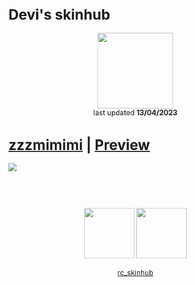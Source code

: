 # Devi's skinhub
<p align="center">
<a href="https://osu.ppy.sh/users/19500711">
  <img src="https://a.ppy.sh/19500711"  
       width="150"
       height="150"></a>
<br>
last updated <b>13/04/2023</b>
</p>

# [zzzmimimi](https://github.com/ryancranie/skinhub/raw/tyfh/player/devi/zzzmimimi.osk) | [Preview](https://imgur.com/gallery/xDZtTtt)
[![](https://i.imgur.com/urdOUAw.jpeg)](https://github.com/ryancranie/skinhub/raw/tyfh/player/devi/zzzmimimi.osk)

#
<p align="center">
  <br></br>
  <a href="https://www.twitch.tv/deviiosu">
  <img src="https://i.imgur.com/HM030lk.png" 
       width="100" 
       height="100"></a>
  <a href="https://twitter.com/DeviOnOsu">
  <img src="https://i.imgur.com/PUQ5uWf.png" 
       width="100" 
       height="100"></a>
  <br></br>
  <a href="https://github.com/ryancranie/skinhub">rc_skinhub</a>
 </p>




